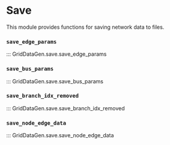 # Save

This module provides functions for saving network data to files.

### `save_edge_params`

::: GridDataGen.save.save_edge_params

### `save_bus_params`

::: GridDataGen.save.save_bus_params

### `save_branch_idx_removed`

::: GridDataGen.save.save_branch_idx_removed

### `save_node_edge_data`

::: GridDataGen.save.save_node_edge_data
